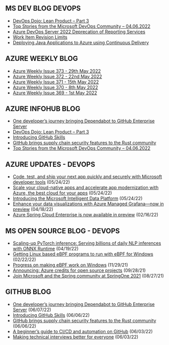 ## MS DEV BLOG DEVOPS 

<!-- DEVBLOGDEVOPS:START -->
- [DevOps Dojo: Lean Product – Part 3](https://devblogs.microsoft.com/devops/devops-dojo-lean-product-part-3/)
- [Top Stories from the Microsoft DevOps Community – 04.06.2022](https://devblogs.microsoft.com/devops/top-stories-from-the-microsoft-devops-community-04-06-2022/)
- [Azure DevOps Server 2022 Deprecation of Reporting Services](https://devblogs.microsoft.com/devops/azure-devops-server-2022-deprecation-of-reporting-services/)
- [Work Item Revision Limits](https://devblogs.microsoft.com/devops/work-item-revision-limits/)
- [Deploying Java Applications to Azure using Continuous Delivery](https://devblogs.microsoft.com/devops/deploying-java-applications-to-azure-using-continuous-delivery/)
<!-- DEVBLOGDEVOPS:END -->


## AZURE WEEKLY BLOG

<!-- AZUREWEEKLY:START -->
- [Azure Weekly Issue 373 - 29th May 2022](https://azureweekly.info/issue-373.html)
- [Azure Weekly Issue 372 - 22nd May 2022](https://azureweekly.info/issue-372.html)
- [Azure Weekly Issue 371 - 15th May 2022](https://azureweekly.info/issue-371.html)
- [Azure Weekly Issue 370 - 8th May 2022](https://azureweekly.info/issue-370.html)
- [Azure Weekly Issue 369 - 1st May 2022](https://azureweekly.info/issue-369.html)
<!-- AZUREWEEKLY:END -->

## AZURE INFOHUB BLOG 

<!-- AZUREINFOHUB:START -->
- [One developer’s journey bringing Dependabot to GitHub Enterprise Server](https://github.blog/2022-06-07-one-developers-journey-bringing-dependabot-to-github-enterprise-server/)
- [DevOps Dojo: Lean Product – Part 3](https://devblogs.microsoft.com/devops/devops-dojo-lean-product-part-3/)
- [Introducing GitHub Skills](https://github.blog/2022-06-06-introducing-github-skills/)
- [GitHub brings supply chain security features to the Rust community](https://github.blog/2022-06-06-github-brings-supply-chain-security-features-to-the-rust-community/)
- [Top Stories from the Microsoft DevOps Community – 04.06.2022](https://devblogs.microsoft.com/devops/top-stories-from-the-microsoft-devops-community-04-06-2022/)
<!-- AZUREINFOHUB:END -->


## AZURE UPDATES - DEVOPS 

<!-- AZUREUPDATES:START -->

 - [Code, test, and ship your next app quickly and securely with Microsoft developer tools](https://azure.microsoft.com/blog/code-test-and-ship-your-next-app-quickly-and-securely-with-microsoft-developer-tools/) (05/24/22)
 - [Scale your cloud-native apps and accelerate app modernization with Azure, the best cloud for your apps](https://azure.microsoft.com/blog/scale-your-cloudnative-apps-and-accelerate-app-modernization-with-azure-the-best-cloud-for-your-apps/) (05/24/22)
 - [Introducing the Microsoft Intelligent Data Platform](https://azure.microsoft.com/blog/introducing-the-microsoft-intelligent-data-platform/) (05/24/22)
 - [Enhance your data visualizations with Azure Managed Grafana—now in preview](https://azure.microsoft.com/blog/enhance-your-data-visualizations-with-azure-managed-grafana-now-in-preview/) (04/18/22)
 - [Azure Spring Cloud Enterprise is now available in preview](https://azure.microsoft.com/blog/azure-spring-cloud-enterprise-is-now-available-in-preview/) (02/16/22)
<!-- AZUREUPDATES:END -->


## MS OPEN SOURCE BLOG - DEVOPS 

<!-- MSOPENSOURCEBLOG:START -->

 - [Scaling-up PyTorch inference: Serving billions of daily NLP inferences with ONNX Runtime](https://cloudblogs.microsoft.com/opensource/2022/04/19/scaling-up-pytorch-inference-serving-billions-of-daily-nlp-inferences-with-onnx-runtime/) (04/19/22)
 - [Getting Linux based eBPF programs to run with eBPF for Windows](https://cloudblogs.microsoft.com/opensource/2022/02/22/getting-linux-based-ebpf-programs-to-run-with-ebpf-for-windows/) (02/22/22)
 - [Progress on making eBPF work on Windows](https://cloudblogs.microsoft.com/opensource/2021/11/29/progress-on-making-ebpf-work-on-windows/) (11/29/21)
 - [Announcing: Azure credits for open source projects](https://cloudblogs.microsoft.com/opensource/2021/09/28/announcing-azure-credits-for-open-source-projects/) (09/28/21)
 - [Join Microsoft and the Spring community at SpringOne 2021](https://cloudblogs.microsoft.com/opensource/2021/08/27/join-microsoft-and-the-spring-community-at-springone-2021/) (08/27/21)
<!-- MSOPENSOURCEBLOG:END -->


## GITHUB BLOG


<!-- GITHUB:START -->

 - [One developer’s journey bringing Dependabot to GitHub Enterprise Server](https://github.blog/2022-06-07-one-developers-journey-bringing-dependabot-to-github-enterprise-server/) (06/07/22)
 - [Introducing GitHub Skills](https://github.blog/2022-06-06-introducing-github-skills/) (06/06/22)
 - [GitHub brings supply chain security features to the Rust community](https://github.blog/2022-06-06-github-brings-supply-chain-security-features-to-the-rust-community/) (06/06/22)
 - [A beginner’s guide to CI/CD and automation on GitHub](https://github.blog/2022-06-03-a-beginners-guide-to-ci-cd-and-automation-on-github/) (06/03/22)
 - [Making technical interviews better for everyone](https://github.blog/2022-06-03-making-technical-interviews-better-for-everyone/) (06/03/22)
<!-- GITHUB:END -->
